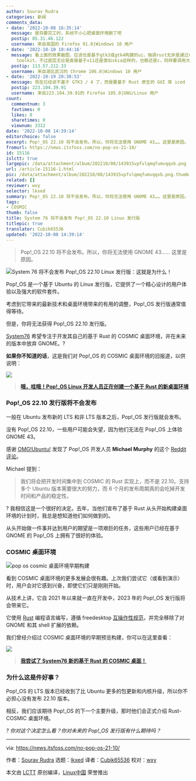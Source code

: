 ```yaml
---
author: Sourav Rudra
categories: 新闻
comments_data:
- date: '2022-10-08 16:35:14'
  message: 是将要完工时，系统不小心把桌面环境删了吧
  postip: 85.31.46.122
  username: 来自英国的 Firefox 91.0|Windows 10 用户
- date: '2022-10-10 10:44:16'
  message: 看上面的效果截图，应该也是基于gtk3或gtk4构建的ui，强调rust无非是通过rust去调用gtk的c api。如果这么喜欢为rust构建生态，不如尝试让rust直接从底层构建ui
    toolkit，不过底层无论是直接基于x11还是类似skia这样的，也都还是c，同样要调用大量c api
  postip: 113.57.212.33
  username: 来自湖北武汉的 Chrome 106.0|Windows 10 用户
- date: '2022-10-19 20:30:53'
  message: 现在已经说不基于 GTK3 / 4 了，而是要基于 Rust 原生的 GUI 库 iced
  postip: 223.104.39.91
  username: 来自223.104.39.91的 Firefox 105.0|GNU/Linux 用户
count:
  commentnum: 3
  favtimes: 0
  likes: 0
  sharetimes: 0
  viewnum: 3312
date: '2022-10-08 14:39:14'
editorchoice: false
excerpt: Pop!_OS 22.10 将不会发布。所以，你将无法使用 GNOME 43…… 这里是原因。
fromurl: https://news.itsfoss.com/no-pop-os-21-10/
id: 15116
islctt: true
largepic: /data/attachment/album/202210/08/143915vpfvlqmqfumvqqvb.png
url: /article-15116-1.html
pic: /data/attachment/album/202210/08/143915vpfvlqmqfumvqqvb.png.thumb.jpg
related: []
reviewer: wxy
selector: lkxed
summary: Pop!_OS 22.10 将不会发布。所以，你将无法使用 GNOME 43…… 这里是原因。
tags:
- COSMIC
thumb: false
title: System 76 将不会发布 Pop!_OS 22.10 Linux 发行版
titlepic: true
translator: Cubik65536
updated: '2022-10-08 14:39:14'
---
```



> 
> Pop!\_OS 22.10 将不会发布。所以，你将无法使用 GNOME 43…… 这里是原因。
> 
> 
> 


![System 76 将不会发布 Pop!_OS 22.10 Linux 发行版：这就是为什么！](/data/attachment/album/202210/08/143915vpfvlqmqfumvqqvb.png)


Pop!\_OS 是一个基于 Ubuntu 的 Linux 发行版，它提供了一个精心设计的用户体验以及强大的软件套件。


考虑到它带来的最新技术和桌面环境带来的有用的调整，Pop!\_OS 发行版通常值得等待。


但是，你将无法获得 Pop!\_OS 22.10 发行版。


[System76](https://system76.com/) 希望专注于开发其自己的基于 Rust 的 COSMIC 桌面环境，并在未来的版本中放弃 GNOME。?


**如果你不知道的话**，这是我们对 Pop!\_OS 的 COSMIC 桌面环境的旧报道，以供说明：


![](/data/attachment/album/202210/08/143916muu4u54z5ut8rtut.png)



> 
> **[哦，哇哦！Pop!\_OS Linux 开发人员正在创建一个基于 Rust 的新桌面环境](https://news.itsfoss.com/pop-os-cosmic-rust/)**
> 
> 
> 


### Pop!\_OS 22.10 发行版将不会发布


一般在 Ubuntu 发布新的 LTS 和非 LTS 版本之后，Pop!\_OS 发行版就会发布。


没有 Pop!\_OS 22.10，一些用户可能会失望，因为他们无法在 Pop!\_OS 上体验 GNOME 43。


感谢 [OMG!Ubuntu!](https://www.omgubuntu.co.uk/2022/09/excited-for-pop_os-22-10-dont-be) 发现了 Pop!\_OS 开发人员 **Michael Murphy** 的这个 [Reddit 评论](https://www.reddit.com/r/pop_os/comments/xifwt6/comment/ip3l425/)。


Michael 提到：



> 
> 我们将会把开发时间集中到 COSMIC 的 Rust 实现上，而不是 22.10。支持多个 Ubuntu 版本需要很大的努力，而 6 个月的发布周期真的会吃掉开发时间和产品的稳定性。
> 
> 
> 


? 我相信这是一个很好的决定。去年，当他们宣布了基于 Rust 从头开始构建桌面环境的计划时，我总是想知道他们如何做到的。


从头开始做一件事并达到用户的期望是一项艰巨的任务，这些用户已经在基于 GNOME 的 Pop!\_OS 上拥有了很好的体验。


### COSMIC 桌面环境


![pop os cosmic 桌面环境早期构建](/data/attachment/album/202210/08/143916rszfuk78p636m1sf.png)


看到 COSMIC 桌面环境的更多发展会很有趣。上次我们尝试它（或看到演示）时，用户会对它感到兴奋，即使它们只是刚刚开始。


从技术上讲，它自 2021 年以来就一直在开发中，2023 年的 Pop!\_OS 发行版将会带来它。


它使用 [Rust](https://www.rust-lang.org/) 编程语言编写，遵循 freedesktop [互操作性规范](https://www.freedesktop.org/wiki/Specifications/)，并完全移除了对 GNOME 和其 shell 扩展的依赖。


我们曾经介绍过 COSMIC 桌面环境的早期预览构建，你可以在这里查看：


![](/data/attachment/album/202210/08/143917z66zezmmesxe4q6v.png)



> 
> **[我尝试了 System76 新的基于 Rust 的 COSMIC 桌面！](https://news.itsfoss.com/system76-rust-cosmic-desktop/)**
> 
> 
> 


### 为什么这是件好事？


Pop!\_OS 的 LTS 版本已经收到了比 Ubuntu 更多的包更新和内核升级，所以你不必担心没有发布 22.10 版本。


相反，我们应该期待 Pop!\_OS 的下一个主要升级，那时他们会正式介绍 Rust-COSMIC 桌面环境。


*? 你对这个决定怎么看？你对未来的 Pop!\_OS 发行版有什么期待吗？*




---


via: <https://news.itsfoss.com/no-pop-os-21-10/>


作者：[Sourav Rudra](https://news.itsfoss.com/author/sourav/) 选题：[lkxed](https://github.com/lkxed) 译者：[Cubik65536](https://github.com/Cubik65536) 校对：[wxy](https://github.com/wxy)


本文由 [LCTT](https://github.com/LCTT/TranslateProject) 原创编译，[Linux中国](https://linux.cn/) 荣誉推出